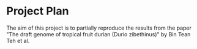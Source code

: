 # Project Plan
The aim of this project is to partially reproduce the results from the paper "The draft genome of tropical fruit durian (Durio zibethinus)" by Bin Tean Teh et al. 
